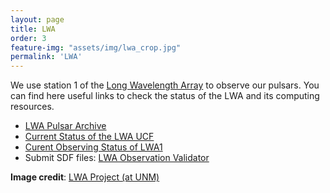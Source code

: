 ```yaml
---
layout: page
title: LWA
order: 3
feature-img: "assets/img/lwa_crop.jpg"
permalink: 'LWA'
---
```


We use station 1 of the [Long Wavelength Array](http://www.phys.unm.edu/~lwa/) to observe our pulsars. You can find here useful links to check the status of the LWA and its computing resources.

- [LWA Pulsar Archive](https://lda10g.alliance.unm.edu/PulsarArchive/)
- [Current Status of the LWA UCF](https://lwalab.phys.unm.edu/CompScreen/cs.php)
- [Curent Observing Status of LWA1](https://lwalab.phys.unm.edu/OpScreen/lwa1/os2.php)
- Submit SDF files: [LWA Observation Validator](http://fornax.phys.unm.edu/lwa/validator/index.html)

**Image credit**: [LWA Project (at UNM)](https://www.nasa.gov/topics/universe/features/LWA-1_Sunset.html)
